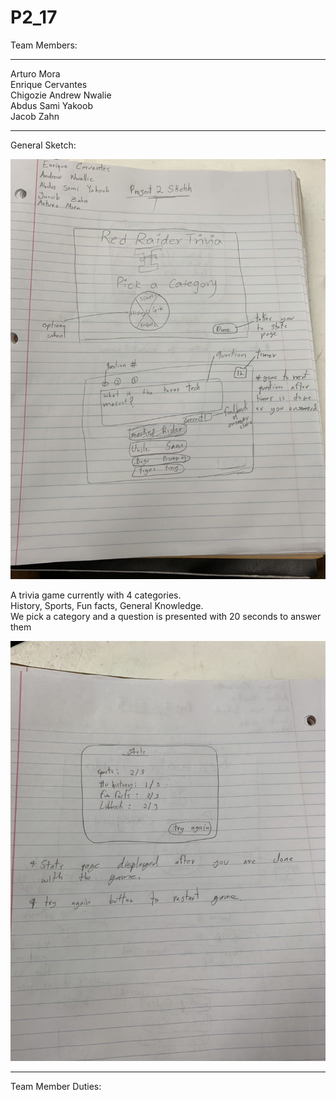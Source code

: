 # P2_17
Team Members:
_____________________________
Arturo Mora\
Enrique Cervantes\
Chigozie Andrew Nwalie\
Abdus Sami Yakoob\
Jacob Zahn
________________________________
General Sketch:

![](IMG3812690036288305170.jpg)

A trivia game currently with 4 categories.\
History, Sports, Fun facts, General Knowledge. \
We pick a category and a question is presented with 20 seconds to answer them

![](IMG7549796776958012386.jpg)

_________________________________
Team Member Duties:

